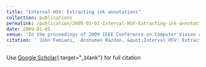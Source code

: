 ```yaml
---
title: "Interval HSV: Extracting ink annotations"
collection: publications
permalink: /publication/2009-01-01-Interval-HSV-Extracting-ink-annotations
date: 2009-01-01
venue: 'In the proceedings of 2009 IEEE Conference on Computer Vision and Pattern Recognition'
citation: ' John Femiani,  Anshuman Razdan, &quot;Interval HSV: Extracting ink annotations.&quot; In the proceedings of 2009 IEEE Conference on Computer Vision and Pattern Recognition, 2009.'
---
```

Use [Google Scholar](https://scholar.google.com/scholar?q=Interval+HSV:+Extracting+ink+annotations){:target="_blank"} for full citation